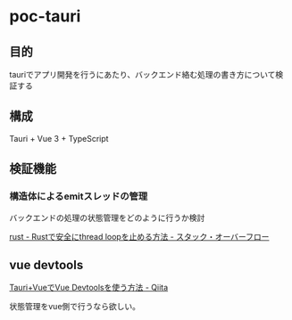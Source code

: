 # poc-tauri

## 目的

tauriでアプリ開発を行うにあたり、バックエンド絡む処理の書き方について検証する

## 構成

Tauri + Vue 3 + TypeScript

## 検証機能

### 構造体によるemitスレッドの管理

バックエンドの処理の状態管理をどのように行うか検討

[rust - Rustで安全にthread loopを止める方法 - スタック・オーバーフロー](https://ja.stackoverflow.com/questions/53094/rust%e3%81%a7%e5%ae%89%e5%85%a8%e3%81%abthread-loop%e3%82%92%e6%ad%a2%e3%82%81%e3%82%8b%e6%96%b9%e6%b3%95)
## vue devtools

[Tauri+VueでVue Devtoolsを使う方法 - Qiita](https://qiita.com/mabasasi/items/0dae5d51e088f7e8d76d)

状態管理をvue側で行うなら欲しい。